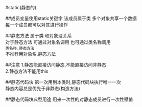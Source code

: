 #static(静态的)

##成员变量使用static关键字
该成员属于类 多个对象共享一个数据   
每一个成员都可以对其进行操作
  
##静态方法
属于类 和对象没关系  
对于静态方法 可通过对象名调用 也可通过类名称调用   
```类名称.静态方法```      
不推荐用对象名.静态方法

##注意
1.静态能直接访问静态,不能直接访问非静态   
2.静态方法不能用this   
 
##静态代码块
第一次用到本类时,静态代码块执行唯一一次    
静态内容总是优先于非静态(构造方法)

##静态代码块典型用途
用来一次性的对静态成员进行一次性赋值
